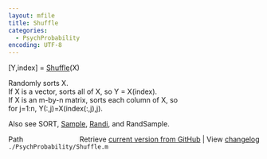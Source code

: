 ```yaml
---
layout: mfile
title: Shuffle
categories:
  - PsychProbability
encoding: UTF-8
---
```


 [Y,index] = [Shuffle](/docs/Shuffle)(X)  

 Randomly sorts X.  
 If X is a vector, sorts all of X, so Y = X(index).  
 If X is an m-by-n matrix, sorts each column of X, so  
    for j=1:n, Y(:,j)=X(index(:,j),j).  

 Also see SORT, [Sample](/docs/Sample), [Randi](/docs/Randi), and RandSample.  


<div class="code_header" style="text-align:right;">
  <span style="float:left;">Path&nbsp;&nbsp;</span> <span class="counter">Retrieve <a href=
  "https://raw.github.com/Psychtoolbox-3/Psychtoolbox-3/beta/./PsychProbability/Shuffle.m">current version from GitHub</a> | View <a href=
  "https://github.com/Psychtoolbox-3/Psychtoolbox-3/commits/beta/./PsychProbability/Shuffle.m">changelog</a></span>
</div>
<div class="code">
  <code>./PsychProbability/Shuffle.m</code>
</div>
